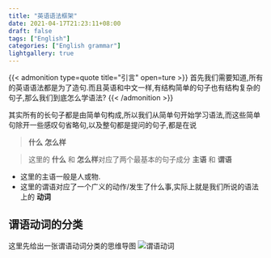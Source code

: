 ```yaml
---
title: "英语语法框架"
date: 2021-04-17T21:23:11+08:00
draft: false
tags: ["English"]
categories: ["English grammar"]
lightgallery: true
---
```


{{< admonition type=quote title="引言" open=ture >}}
首先我们需要知道,所有的英语语法都是为了造句.而且英语和中文一样,有结构简单的句子也有结构复杂的句子,那么我们到底怎么学语法?
{{< /admonition >}}

其实所有的长句子都是由简单句构成,所以我们从简单句开始学习语法,而这些简单句除开一些感叹句省略句,以及整句都是提问的句子,都是在说
>**什么**  **怎么样**

>这里的 **什么** 和 **怎么样**对应了两个最基本的句子成分 **主语** 和 **谓语**


- 这里的主语一般是人或物.
- 这里的谓语对应了一个广义的动作/发生了什么事,实际上就是我们所说的语法上的 **动词**

## 谓语动词的分类
这里先给出一张谓语动词分类的思维导图
![谓语动词](https://cdn.jsdelivr.net/gh/clearyup/picgo/img/20210418172330.png)






